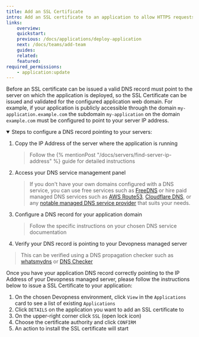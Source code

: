 ```yaml
---
title: Add an SSL Certificate
intro: Add an SSL certificate to an application to allow HTTPS requests to it.
links:
    overview:
    quickstart:
    previous: /docs/applications/deploy-application
    next: /docs/teams/add-team
    guides:
    related:
    featured:
required_permissions:
    - application:update
---
```


Before an SSL certificate can be issued a valid DNS record must point to the server on which the application is deployed, so the SSL Certificate can be issued and validated for the configured application web domain. For example, if your application is publicly accessible through the domain `my-application.example.com` the subdomain `my-application` on the domain `example.com` must be configured to point to your server IP address.

<details open>
  <summary>Steps to configure a DNS record pointing to your servers:</summary>

1. Copy the IP Address of the server where the application is running
    > Follow the {% mentionPost "/docs/servers/find-server-ip-address" %} guide for detailed instructions
1. Access your DNS service management panel
    > If you don't have your own domains configured with a DNS service, you can use free services such as [FreeDNS](https://freedns.afraid.org/) or hire paid managed DNS services such as [AWS Route53](https://aws.amazon.com/route53/), [Cloudflare DNS](https://www.cloudflare.com/dns/), or any [notable managed DNS service provider](https://en.wikipedia.org/wiki/List_of_managed_DNS_providers) that suits your needs.
1. Configure a DNS record for your application domain
    > Follow the specific instructions on your chosen DNS service documentation
1. Verify your DNS record is pointing to your Devopness managed server
  > This can be verified using a DNS propagation checker such as [whatsmydns](https://www.whatsmydns.net/) or [DNS Checker](https://dnschecker.org/)

</details>

Once you have your application DNS record correctly pointing to the IP Address of your Devopness managed server, please follow the instructions below to issue a SSL Certificate to your application:

1. On the chosen Devopness environment, click `View` in the `Applications` card to see a list of existing `Applications`
1. Click `DETAILS` on the application you want to add an SSL certificate to
1. On the upper-right corner click `SSL` (open lock icon)
1. Choose the certificate authority and click `CONFIRM`
1. An action to install the SSL certificate will start
